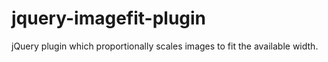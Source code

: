 jquery-imagefit-plugin
======================

jQuery plugin which proportionally scales images to fit the available width.